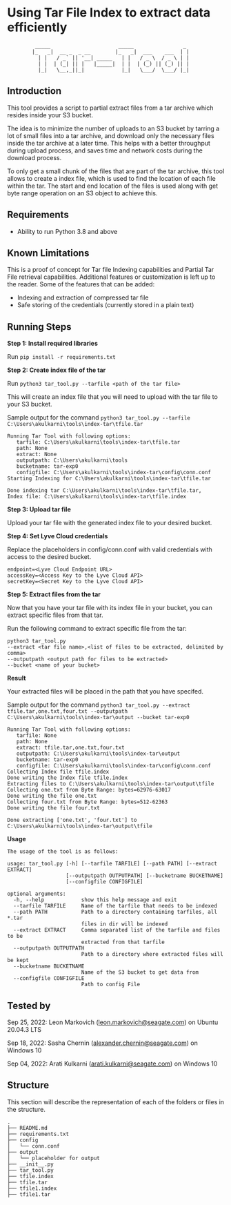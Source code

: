 
# Using Tar File Index to extract data efficiently

             _____                      _____                _
            |_   _|  __ _  _ __        |_   _|  ___    ___  | |
              | |   / _` || '__| _____   | |   / _ \  / _ \ | |
              | |  | (_| || |   |_____|  | |  | (_) || (_) || |
              |_|   \__,_||_|            |_|   \___/  \___/ |_|
              

## Introduction

This tool provides a script to partial extract files from a tar archive which resides inside your S3 bucket.

The idea is to minimize the number of uploads to an S3 bucket by tarring a lot of small files into a tar archive, and download only the necessary files inside the tar archive at a later time. This helps with a better throughput during upload process, and saves time and network costs during the download process.

To only get a small chunk of the files that are part of the tar archive, this tool allows to create a index file, which is used to find the location of each file within the tar. The start and end location of the files is used along with get byte range operation on an S3 object to achieve this.

## Requirements
* Ability to run Python 3.8 and above

## Known Limitations 
This is a proof of concept for Tar file Indexing capabilities and Partial Tar File retrieval capabilities. 
Additional features or customization is left up to the reader.
Some of the features that can be added: 
* Indexing and extraction of compressed tar file
* Safe storing of the credentials (currently stored in a plain text)

## Running Steps

**Step 1: Install required libraries**

Run 
```pip install -r requirements.txt```

**Step 2: Create index file of the tar**

Run 
```python3 tar_tool.py --tarfile <path of the tar file>```

This will create an index file that you will need to upload with the tar file to your S3 bucket.

Sample output for the command ```python3 tar_tool.py --tarfile C:\Users\akulkarni\tools\index-tar\tfile.tar```
```
Running Tar Tool with following options:
   tarfile: C:\Users\akulkarni\tools\index-tar\tfile.tar
   path: None
   extract: None
   outputpath: C:\Users\akulkarni\tools
   bucketname: tar-exp0
   configfile: C:\Users\akulkarni\tools\index-tar\config\conn.conf
Starting Indexing for C:\Users\akulkarni\tools\index-tar\tfile.tar

Done indexing tar C:\Users\akulkarni\tools\index-tar\tfile.tar,
Index file: C:\Users\akulkarni\tools\index-tar\tfile.index
```
**Step 3: Upload tar file**

Upload your tar file with the generated index file to your desired bucket.

**Step 4: Set Lyve Cloud credentials**

Replace the placeholders in config/conn.conf with valid credentials with access to the desired bucket.
```
endpoint=<Lyve Cloud Endpoint URL>
accessKey=<Access Key to the Lyve Cloud API>
secretKey=<Secret Key to the Lyve Cloud API>
```

**Step 5: Extract files from the tar**

Now that you have your tar file with its index file in your bucket, you can extract specific files from that tar.

Run the following command to extract specific file from the tar:
```
python3 tar_tool.py
--extract <tar file name>,<list of files to be extracted, delimited by comma>
--outputpath <output path for files to be extracted>
--bucket <name of your bucket>
```
**Result**

Your extracted files will be placed in the path that you have specifed.

Sample output for the command ```python3 tar_tool.py --extract tfile.tar,one.txt,four.txt --outputpath C:\Users\akulkarni\tools\index-tar\output --bucket tar-exp0```
```
Running Tar Tool with following options:
   tarfile: None
   path: None
   extract: tfile.tar,one.txt,four.txt
   outputpath: C:\Users\akulkarni\tools\index-tar\output
   bucketname: tar-exp0
   configfile: C:\Users\akulkarni\tools\index-tar\config\conn.conf
Collecting Index file tfile.index
Done writing the Index file tfile.index
Extracting files to C:\Users\akulkarni\tools\index-tar\output\tfile
Collecting one.txt from Byte Range: bytes=62976-63017
Done writing the file one.txt
Collecting four.txt from Byte Range: bytes=512-62363
Done writing the file four.txt

Done extracting ['one.txt', 'four.txt'] to C:\Users\akulkarni\tools\index-tar\output\tfile
```

**Usage**
```
The usage of the tool is as follows:

usage: tar_tool.py [-h] [--tarfile TARFILE] [--path PATH] [--extract EXTRACT]
                   [--outputpath OUTPUTPATH] [--bucketname BUCKETNAME]
                   [--configfile CONFIGFILE]

optional arguments:
  -h, --help            show this help message and exit
  --tarfile TARFILE     Name of the tarfile that needs to be indexed
  --path PATH           Path to a directory containing tarfiles, all *.tar
                        files in dir will be indexed
  --extract EXTRACT     Comma separated list of the tarfile and files to be
                        extracted from that tarfile
  --outputpath OUTPUTPATH
                        Path to a directory where extracted files will be kept
  --bucketname BUCKETNAME
                        Name of the S3 bucket to get data from
  --configfile CONFIGFILE
                        Path to config File
```
## Tested by
Sep 25, 2022: Leon Markovich (leon.markovich@seagate.com) on Ubuntu 20.04.3 LTS

Sep 18, 2022: Sasha Chernin (alexander.chernin@seagate.com) on Windows 10

Sep 04, 2022: Arati Kulkarni (arati.kulkarni@seagate.com) on Windows 10

## Structure
This section will describe the representation of each of the folders or files in the structure.
```
.
├── README.md
├── requirements.txt
├── config
│   └── conn.conf
├── output
│   └── placeholder for output
├── __init__.py
├── tar_tool.py
├── tfile.index
├── tfile.tar
├── tfile1.index
├── tfile1.tar
```
